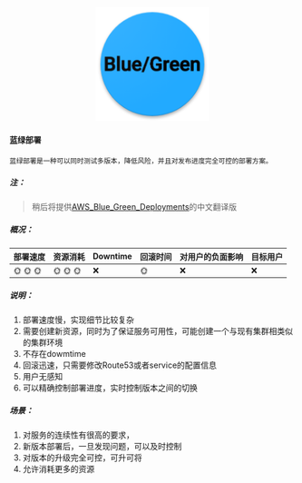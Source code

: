 <p align="center">
   <img width="200" src="blue-green.png">
</p>

#### 蓝绿部署
    蓝绿部署是一种可以同时测试多版本，降低风险，并且对发布进度完全可控的部署方案。

##### 注：
>  稍后将提供[AWS_Blue_Green_Deployments](https://d1.awsstatic.com/whitepapers/AWS_Blue_Green_Deployments.pdf)的中文翻译版

##### 概况：

| 部署速度 |  资源消耗  | Downtime  | 回滚时间  | 对用户的负面影响| 目标用户|
| -------| ---------| --------| --------| --------|--------|
| :sun_with_face: :sun_with_face: :sun_with_face:  |  :sun_with_face: :sun_with_face: :sun_with_face:   | :x:   | :sun_with_face: | :x: | :x: |

##### 说明：
1. 部署速度慢，实现细节比较复杂
2. 需要创建新资源，同时为了保证服务可用性，可能创建一个与现有集群相类似的集群环境
3. 不存在dowmtime
4. 回滚迅速，只需要修改Route53或者service的配置信息
5. 用户无感知
6. 可以精确控制部署进度，实时控制版本之间的切换
   
##### 场景：
1. 对服务的连续性有很高的要求，
2. 新版本部署后，一旦发现问题，可以及时控制
3. 对版本的升级完全可控，可升可将
4. 允许消耗更多的资源
